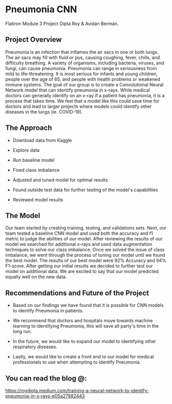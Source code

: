 # Pneumonia CNN
Flatiron Module 3 Project Dipta Roy & Avidan Berman. 

## Project Overview

Pneumonia is an infection that inflames the air sacs in one or both lungs. The air sacs may fill with fluid or pus, causing coughing, fever, chills, and difficulty breathing. A variety of organisms, including bacteria, viruses, and fungi, can cause pneumonia. Pneumonia can range in seriousness from mild to life-threatening. It is most serious for infants and young children, people over the age of 65, and people with health problems or weakened immune systems. The goal of our group is to create a Convolutional Neural Network model that can identify pneumonia in x-rays. While medical doctors can generally identify on an x-ray if a patient has pneumonia, it is a process that takes time. We feel that a model like this could save time for doctors and lead to larger projects where models could identify other diseases in the lungs (ie. COVID-19).

## The Approach
- Download data from Kaggle

- Explore data

- Run baseline model

- Fixed class imbalance

- Adjusted and tuned model for optimal results

- Found outside test data for further testing of the model's capabilities

- Reviewed model results

## The Model
Our team started by creating training, testing, and validations sets. Next, our team tested a baseline CNN model and used both the accuracy and f1 metric to judge the abilities of our model. After reviewing the results of our model we searched for additional x-rays and used data augmentation techniques to solve our class imbalance. Once we solved the issue of class imbalance, we went through the process of tuning our model until we found the best model. The results of our best model were 92% Accuracy and 94% F1-score. After getting our initial results we decided to further test our model on additional data. We are excited to say that our model predicted equally well on the new data.

## Recommendations and Future of the Project
- Based on our findings we have found that it is possible for CNN models to identify Pneumonia in patients.
 
- We recommend that doctors and hospitals move towards machine learning to identifying Pneumonia, this will save all party's time in the long run.
 
- In the future, we would like to expand our model to identifying other respiratory diseases.
 
- Lastly, we would like to create a front end to our model for medical professionals to use when attempting to identify Pneumonia.

## You can read the blog @:
https://roydipta.medium.com/training-a-neural-network-to-identify-pneumonia-in-x-rays-e05a27982443

 
